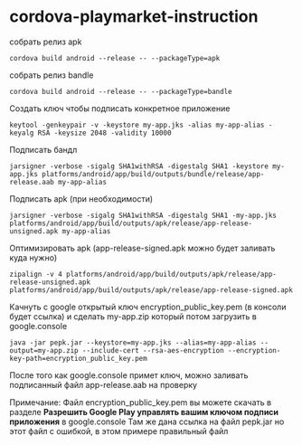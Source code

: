 
# cordova-playmarket-instruction

собрать релиз apk
```
cordova build android --release -- --packageType=apk
```

собрать релиз bandle
```
cordova build android --release -- --packageType=bandle
```

Создать ключ чтобы подписать конкретное приложение
```
keytool -genkeypair -v -keystore my-app.jks -alias my-app-alias -keyalg RSA -keysize 2048 -validity 10000
```

Подписать бандл
```
jarsigner -verbose -sigalg SHA1withRSA -digestalg SHA1 -keystore my-app.jks platforms/android/app/build/outputs/bundle/release/app-release.aab my-app-alias
```

Подписать apk (при необходимости)
```
jarsigner -verbose -sigalg SHA1withRSA -digestalg SHA1 -my-app.jks platforms/android/app/build/outputs/apk/release/app-release-unsigned.apk my-app-alias
```

Оптимизировать apk (app-release-signed.apk можно будет заливать куда нужно)
```
zipalign -v 4 platforms/android/app/build/outputs/apk/release/app-release-unsigned.apk platforms/android/app/build/outputs/apk/release/app-release-signed.apk
```


Качнуть с google открытый ключ encryption_public_key.pem (в консоли будет ссылка) и сделать my-app.zip который потом загрузить в google.console
```
java -jar pepk.jar --keystore=my-app.jks --alias=my-app-alias --output=my-app.zip --include-cert --rsa-aes-encryption --encryption-key-path=encryption_public_key.pem
```

После того как google.console примет ключ, можно заливать подписанный файл app-release.aab на проверку

Примечание:
Файл encryption_public_key.pem вы можете скачать в разделе **Разрешить Google Play управлять вашим ключом подписи приложения** в google.console
Там же дана ссылка на файл pepk.jar но этот файл с ошибкой, в этом примере правильный файл
